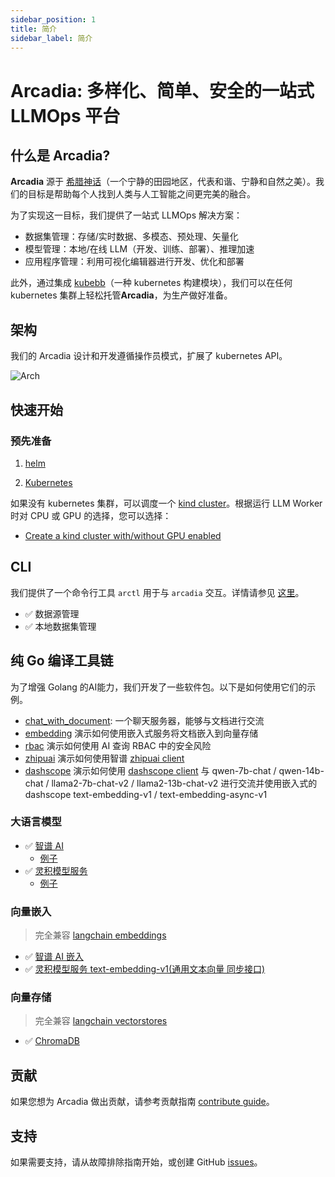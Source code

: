 ```yaml
---
sidebar_position: 1
title: 简介
sidebar_label: 简介
---
```

# Arcadia: 多样化、简单、安全的一站式 LLMOps 平台

## 什么是 Arcadia?

**Arcadia** 源于 [希腊神话](https://www.greekmythology.com/Myths/Places/Arcadia/arcadia.html)（一个宁静的田园地区，代表和谐、宁静和自然之美）。我们的目标是帮助每个人找到人类与人工智能之间更完美的融合。

为了实现这一目标，我们提供了一站式 LLMOps 解决方案：

- 数据集管理：存储/实时数据、多模态、预处理、矢量化
- 模型管理：本地/在线 LLM（开发、训练、部署）、推理加速
- 应用程序管理：利用可视化编辑器进行开发、优化和部署

此外，通过集成 [kubebb](https://github.com/kubebb)（一种 kubernetes 构建模块），我们可以在任何 kubernetes 集群上轻松托管**Arcadia**，为生产做好准备。


## 架构

我们的 Arcadia 设计和开发遵循操作员模式，扩展了 kubernetes API。

![Arch](./../../../../static/img/kubeagi.drawio.png)

## 快速开始

### 预先准备

1. [helm](https://helm.sh/docs/intro/install/)

2. [Kubernetes](https://kubernetes.io/)

如果没有 kubernetes 集群，可以调度一个 [kind cluster](https://kind.sigs.k8s.io/)。根据运行 LLM Worker 时对 CPU 或 GPU 的选择，您可以选择：

- [Create a kind cluster with/without GPU enabled](./QuickStart/create-cluster-using-kind.md)


## CLI

我们提供了一个命令行工具 `arctl` 用于与 `arcadia` 交互。详情请参见 [这里](./tools/arctl-tool)。

- ✅ 数据源管理
- ✅ 本地数据集管理

## 纯 Go 编译工具链

为了增强 Golang 的AI能力，我们开发了一些软件包。以下是如何使用它们的示例。

- [chat_with_document](https://github.com/kubeagi/arcadia/tree/main/examples/chat_with_document): 一个聊天服务器，能够与文档进行交流
- [embedding](https://github.com/kubeagi/arcadia/tree/main/examples/embedding) 演示如何使用嵌入式服务将文档嵌入到向量存储
- [rbac](https://github.com/kubeagi/arcadia/blob/main/examples/rbac/main.go) 演示如何使用 AI 查询 RBAC 中的安全风险
- [zhipuai](https://github.com/kubeagi/arcadia/blob/main/examples/zhipuai/main.go) 演示如何使用智谱 [zhipuai client](https://github.com/kubeagi/arcadia/tree/main/pkg/llms/zhipuai)
- [dashscope](https://github.com/kubeagi/arcadia/blob/main/examples/dashscope/main.go) 演示如何使用 [dashscope client](https://github.com/kubeagi/arcadia/tree/main/pkg/llms/dashscope) 与 qwen-7b-chat / qwen-14b-chat / llama2-7b-chat-v2 / llama2-13b-chat-v2 进行交流并使用嵌入式的 dashscope text-embedding-v1 / text-embedding-async-v1

### 大语言模型

- ✅ [智谱 AI](https://github.com/kubeagi/arcadia/tree/main/pkg/llms/zhipuai)
    - [例子](https://github.com/kubeagi/arcadia/blob/main/examples/zhipuai/main.go)
- ✅ [灵积模型服务](https://github.com/kubeagi/arcadia/tree/main/pkg/llms/dashscope)
    - [例子](https://github.com/kubeagi/arcadia/blob/main/examples/dashscope/main.go)

### 向量嵌入

> 完全兼容 [langchain embeddings](https://github.com/tmc/langchaingo/tree/main/embeddings)

- ✅ [智谱 AI 嵌入](https://github.com/kubeagi/arcadia/tree/main/pkg/embeddings/zhipuai)
- ✅ [灵积模型服务 text-embedding-v1(通用文本向量 同步接口)](https://help.aliyun.com/zh/dashscope/developer-reference/text-embedding-api-details)

### 向量存储

> 完全兼容 [langchain vectorstores](https://github.com/tmc/langchaingo/tree/main/vectorstores)

- ✅ [ChromaDB](https://docs.trychroma.com/)

## 贡献

如果您想为 Arcadia 做出贡献，请参考贡献指南 [contribute guide](./Contribute/prepare-and-start.md)。

## 支持

如果需要支持，请从故障排除指南开始，或创建 GitHub [issues](https://github.com/kubeagi/arcadia/issues/new)。